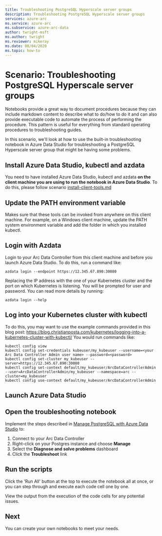 ```yaml
---
title: Troubleshooting PostgreSQL Hyperscale server groups
description: Troubleshooting PostgreSQL Hyperscale server groups
services: azure-arc
ms.service: azure-arc
ms.subservice: azure-arc-data
author: twright-msft
ms.author: twright
ms.reviewer: mikeray
ms.date: 08/04/2020
ms.topic: how-to
---
```


# Scenario: Troubleshooting PostgreSQL Hyperscale server groups

Notebooks provide a great way to document procedures because they can include markdown content to describe what to do/how to do it and can also provide executable code to automate the process of performing the procedure.  This pattern is useful for everything from standard operating procedures to troubleshooting guides.

In this scenario, we'll look at how to use the built-in troubleshooting notebook in Azure Data Studio for troubleshooting a PostgreSQL Hyperscale server group that might be having some problems.

## Install Azure Data Studio, kubectl and azdata
You need to have installed Azure Data Studio, kubectl and azdata **on the client machine you are using to run the notebook in Azure Data Studio**. To do this, please follow scenario [install-client-tools.md](https://github.com/microsoft/Azure-data-services-on-Azure-Arc/blob/jul-2020/scenarios/install-client-tools.md)

## Update the PATH environment variable
Makes sure that these tools can be invoked from anywhere on this client machine. For example, on a Windows client machine, update the PATH system environment variable and add the folder in which you installed kubectl.

## Login with Azdata
Login to your Arc Data Controller from this client machine and before you launch Azure Data Studio. To do this, run a command like:

```console
azdata login --endpoint https://12.345.67.890:30080
```
Replacing the IP address with the one of your Kubernetes cluster and the port on which Kubernetes is listening. You will be prompted for user and password. You can read more details by running:

```console
azdata login --help
```

## Log into your Kubernetes cluster with kubectl
To do this, you may want to use the example commands provided in this blog post: https://blog.christianposta.com/kubernetes/logging-into-a-kubernetes-cluster-with-kubectl/
You would run commands like:

```console
kubectl config view
kubectl config set-credentials kubeuser/my_kubeuser --username=<your Arc Data Controller Admin user name> --password=<password>
kubectl config set-cluster my_kubeuser --server=https://12.345.67.890:30080
kubectl config set-context default/my_kubeuser/ArcDataControllerAdmin --user=ArcDataControllerAdmin/my_kubeuser --namespace=arc --cluster=my_kubeuser
kubectl config use-context default/my_kubeuser/ArcDataControllerAdmin
```

## Launch Azure Data Studio

## Open the troubleshooting notebook

Implement the steps described in [Manage PostgreSQL with Azure Data Studio](manage-postgresql-with-azure-data-studio.md) to:
1. Connect to your Arc Data Controller
2. Right-click on your Postgres instance and choose **Manage**
3. Select the **Diagnose and solve problems** dashboard
4. Click the **Troubleshoot** link

## Run the scripts
Click the 'Run All' button at the top to execute the notebook all at once, or you can step through and execute each code cell one by one.

View the output from the execution of the code cells for any potential issues.

## Next
You can create your own notebooks to meet your needs.